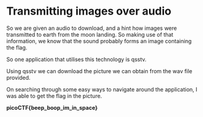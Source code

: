 # Transmitting images over audio

So we are given an audio to download, and a hint how images were transmitted to earth from the moon landing. So making use of that information, we know that the sound probably forms an image containing the flag.

So one application that utilises this technology is qsstv.

Using qsstv we can download the picture we can obtain from the wav file provided.

On searching through some easy ways to navigate around the application, I was able to get the flag in the picture.

**picoCTF{beep_boop_im_in_space}**
